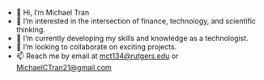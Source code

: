 - 👋 Hi, I’m Michael Tran
- 👀 I’m interested in the intersection of finance, technology, and scientific thinking.
- 🌱 I’m currently developing my skills and knowledge as a technologist.
- 💞️ I’m looking to collaborate on exciting projects.
- 📫 Reach me by email at mct134@rutgers.edu or MichaelCTran21@gmail.com



<!---
Mctran1724/Mctran1724 is a ✨ special ✨ repository because its `README.md` (this file) appears on your GitHub profile.
You can click the Preview link to take a look at your changes.
--->
